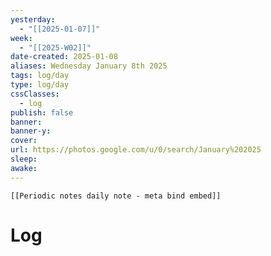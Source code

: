 ```yaml
---
yesterday: 
  - "[[2025-01-07]]"
week: 
  - "[[2025-W02]]" 
date-created: 2025-01-08
aliases: Wednesday January 8th 2025
tags: log/day
type: log/day
cssClasses:
  - log
publish: false
banner: 
banner-y: 
cover: 
url: https://photos.google.com/u/0/search/January%202025
sleep: 
awake:
---
```


```meta-bind-embed
[[Periodic notes daily note - meta bind embed]]
```

# Log